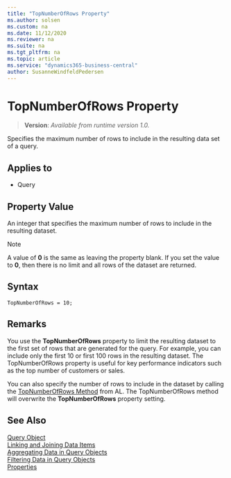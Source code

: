 ```yaml
---
title: "TopNumberOfRows Property"
ms.author: solsen
ms.custom: na
ms.date: 11/12/2020
ms.reviewer: na
ms.suite: na
ms.tgt_pltfrm: na
ms.topic: article
ms.service: "dynamics365-business-central"
author: SusanneWindfeldPedersen
---
```

[//]: # (START>DO_NOT_EDIT)
[//]: # (IMPORTANT:Do not edit any of the content between here and the END>DO_NOT_EDIT.)
[//]: # (Any modifications should be made in the .xml files in the ModernDev repo.)
# TopNumberOfRows Property
> **Version**: _Available from runtime version 1.0._

Specifies the maximum number of rows to include in the resulting data set of a query.

## Applies to
-   Query

[//]: # (IMPORTANT: END>DO_NOT_EDIT)

## Property Value  

An integer that specifies the maximum number of rows to include in the resulting dataset.  
  
> [!NOTE]  
> A value of **0** is the same as leaving the property blank. If you set the value to **0**, then there is no limit and all rows of the dataset are returned.  
 
## Syntax

```AL
TopNumberOfRows = 10;
```

## Remarks

You use the **TopNumberOfRows** property to limit the resulting dataset to the first set of rows that are generated for the query. For example, you can include only the first 10 or first 100 rows in the resulting dataset. The TopNumberOfRows property is useful for key performance indicators such as the top number of customers or sales.  
  
You can also specify the number of rows to include in the dataset by calling the [TopNumberOfRows Method](../methods-auto/query/queryinstance-TopNumberOfRows-method.md) from AL. The TopNumberOfRows method will overwrite the **TopNumberOfRows** property setting.  
  
## See Also

[Query Object](../devenv-query-object.md)  
[Linking and Joining Data Items](../devenv-query-links-joins.md)  
[Aggregating Data in Query Objects](../devenv-query-totals-grouping.md)  
[Filtering Data in Query Objects](../devenv-query-filters.md)  
[Properties](devenv-properties.md)
